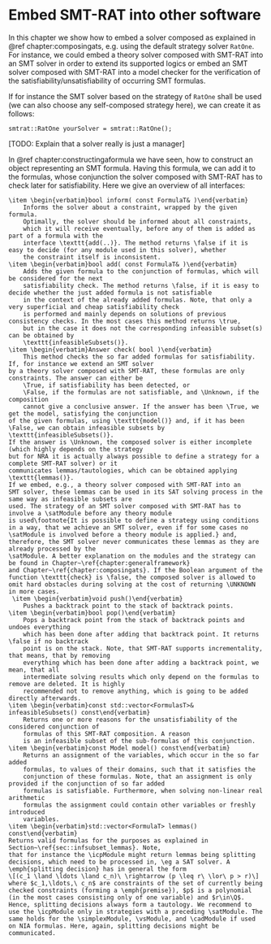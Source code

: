 # Embed SMT-RAT into other software

In this chapter we show how to embed a solver composed as explained
in @ref chapter:composingats, e.g. using the default strategy
solver `RatOne`. For instance, we could embed a theory solver composed with SMT-RAT 
into an SMT solver in order to extend its supported logics or embed an SMT solver composed with SMT-RAT into a model checker for the verification of the 
satisfiability/unsatisfiability of occurring SMT formulas. 

If for instance the SMT solver based on the strategy of `RatOne` shall be used (we can also choose any self-composed strategy here), we can create it as follows:

	smtrat::RatOne yourSolver = smtrat::RatOne();

[TODO: Explain that a solver really is just a manager]

In @ref chapter:constructingaformula we have seen, how to construct an object representing an SMT formula. Having this formula,
we can add it to the formulas, whose conjunction the solver composed with SMT-RAT has to check later
for satisfiability. Here we give an overview of all interfaces:

	\item \begin{verbatim}bool inform( const FormulaT& )\end{verbatim}
		Informs the solver about a constraint, wrapped by the given formula. 
		Optimally, the solver should be informed about all constraints,
        which it will receive eventually, before any of them is added as part of a formula with the 
        interface \texttt{add(..)}. The method returns \false if it is easy to decide (for any module used in this solver), whether 
        the constraint itself is inconsistent.
	\item \begin{verbatim}bool add( const FormulaT& )\end{verbatim}
		Adds the given formula to the conjunction of formulas, which will be considered for the next 
        satisfiability check. The method returns \false, if it is easy to decide whether the just added formula is not satisfiable
        in the context of the already added formulas. Note, that only a very superficial and cheap satisfiability check
        is performed and mainly depends on solutions of previous consistency checks. In the most cases this method returns \true,
        but in the case it does not the corresponding infeasible subset(s) can be obtained by
        \texttt{infeasibleSubsets()}.
    \item \begin{verbatim}Answer check( bool )\end{verbatim}
    	This method checks the so far added formulas for satisfiability. If, for instance we extend an SMT solver
	by a theory solver composed with SMT-RAT, these formulas are only constraints. The answer can either be
    	\True, if satisfiability has been detected, or 
    	\False, if the formulas are not satisfiable, and \Unknown, if the composition
    	cannot give a conclusive answer. If the answer has been \True, we get the model, satisfying the conjunction
	of the given formulas, using \texttt{model()} and, if it has been \False, we can obtain infeasible subsets by
	\texttt{infeasibleSubsets()}.
	If the answer is \Unknown, the composed solver is either incomplete (which highly depends on the strategy
	but for NRA it is actually always possible to define a strategy for a complete SMT-RAT solver) or it
	communicates lemmas/tautologies, which can be obtained applying \texttt{lemmas()}. 
	If we embed, e.g., a theory solver composed with SMT-RAT into an
	SMT solver, these lemmas can be used in its SAT solving process in the same way as infeasible subsets are 
	used. The strategy of an SMT solver composed with SMT-RAT has to involve a \satModule before any theory module
	is used\footnote{It is possible to define a strategy using conditions in a way, that we achieve an SMT solver, even if for some cases no \satModule is involved before a theory module is applied.} and, therefore, the SMT solver never communicates these lemmas as they are already processed by the
	\satModule. A better explanation on the modules and the strategy can be found in Chapter~\ref{chapter:generalframework} 
	and Chapter~\ref{chapter:composingats}. If the Boolean argument of the function \texttt{check} is \false, the composed solver is allowed to omit hard obstacles during solving at the cost of returning \UNKNOWN in more cases.
     \item \begin{verbatim}void push()\end{verbatim}
    	Pushes a backtrack point to the stack of backtrack points.
    \item \begin{verbatim}bool pop()\end{verbatim}
    	Pops a backtrack point from the stack of backtrack points and undoes everything
		which has been done after adding that backtrack point. It returns \false if no backtrack
		point is on the stack. Note, that SMT-RAT supports incrementality, that means, that by removing
		everything which has been done after adding a backtrack point, we mean, that all 
		intermediate solving results which only depend on the formulas to remove are deleted. It is highly
		recommended not to remove anything, which is going to be added directly afterwards.
    \item \begin{verbatim}const std::vector<FormulasT>& infeasibleSubsets() const\end{verbatim}
    	Returns one or more reasons for the unsatisfiability of the considered conjunction of 
    	formulas of this SMT-RAT composition. A reason
    	is an infeasible subset of the sub-formulas of this conjunction.
    \item \begin{verbatim}const Model model() const\end{verbatim}
    	Returns an assignment of the variables, which occur in the so far added
        formulas, to values of their domains, such that it satisfies the 
        conjunction of these formulas. Note, that an assignment is only provided if the conjunction of so far added
        formulas is satisfiable. Furthermore, when solving non-linear real arithmetic 
        formulas the assignment could contain other variables or freshly introduced
        variables.
    \item \begin{verbatim}std::vector<FormulaT> lemmas() const\end{verbatim}
    Returns valid formulas for the purposes as explained in Section~\ref{sec::infsubset_lemmas}. Note, 
    that for instance the \icpModule might return lemmas being splitting decisions, which need to be processed in, \eg a SAT solver. A \emph{splitting decision} has in general the form
    \[(c_1 \land \ldots \land c_n)\ \rightarrow (p \leq r\ \lor\ p > r)\]
    where $c_1,\ldots,\ c_n$ are constraints of the set of currently being checked constraints (forming a \emph{premise}), $p$ is a polynomial (in the most cases consisting only of one variable) and $r\in\Q$. Hence, splitting decisions always form a tautology. We recommend to use the \icpModule only in strategies with a preceding \satModule. The same holds for the \simplexModule, \vsModule, and \cadModule if used on NIA formulas. Here, again, splitting decisions might be communicated.

